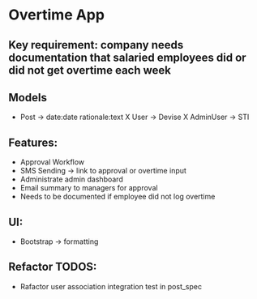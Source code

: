 # Overtime App

## Key requirement: company needs documentation that salaried employees did or did not get overtime each week

## Models
- Post -> date:date rationale:text
X User -> Devise
X AdminUser -> STI

## Features:
- Approval Workflow
- SMS Sending -> link to approval or overtime input
- Administrate admin dashboard
- Email summary to managers for approval
- Needs to be documented if employee did not log overtime

## UI:
- Bootstrap -> formatting

## Refactor TODOS:
- Rafactor user association integration test in post_spec
